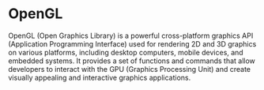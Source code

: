# OpenGL

OpenGL (Open Graphics Library) is a powerful cross-platform graphics API (Application Programming Interface) used for rendering 2D and 3D graphics on various platforms, including desktop computers, mobile devices, and embedded systems. It provides a set of functions and commands that allow developers to interact with the GPU (Graphics Processing Unit) and create visually appealing and interactive graphics applications.


